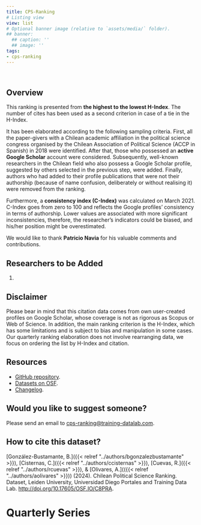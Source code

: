 ```yaml
---
title: CPS-Ranking
# Listing view
view: list
# Optional banner image (relative to `assets/media/` folder).
## banner:
  ## caption: ''
  ## image: ''
tags:
- cps-ranking
---
```


<br>

<h2>Overview</h2>

This ranking is presented from **the highest to the lowest H-Index**. The number of cites has been used as a second criterion in case of a tie in the H-Index.

It has been elaborated according to the following sampling criteria. First, all the paper-givers with a Chilean academic affiliation in the political science congress organised by the Chilean Association of Political Science (ACCP in Spanish) in 2018 were identified. After that, those who possessed an **active Google Scholar** account were considered. Subsequently, well-known researchers in the Chilean field who also possess a Google Scholar profile, suggested by others selected in the previous step, were added. Finally, authors who had added to their profile publications that were not their authorship (because of name confusion, deliberately or without realising it) were removed from the ranking.

Furthermore, a **consistency index (C-Index)** was calculated on March 2021. C-Index goes from zero to 100 and reflects the Google profiles’ consistency in terms of authorship. Lower values are associated with more significant inconsistencies, therefore, the researcher’s indicators could be biased, and his/her position might be overestimated.

We would like to thank **Patricio Navia** for his valuable comments and contributions.

<h2>Researchers to be Added</h2>

1. 

<h2>Disclaimer</h2>

Please bear in mind that this citation data comes from own user-created profiles on Google Scholar, whose coverage is not as rigorous as Scopus or Web of Science. In addition, the main ranking criterion is the H-Index, which has some limitations and is subject to bias and manipulation in some cases. Our quarterly ranking elaboration does not involve rearranging data, we focus on ordering the list by H-Index and citation.

<h2>Resources</h2>

* [GitHub repository](https://github.com/bgonzalezbustamante/CPS-Ranking).
* [Datasets on OSF](http://doi.org/10.17605/OSF.IO/C8PRA).
* [Changelog](https://github.com/bgonzalezbustamante/CPS-Ranking/blob/master/CHANGELOG.md).

<h2>Would you like to suggest someone?</h2>

Please send an email to cps-ranking@training-datalab.com.

<h2>How to cite this dataset?</h2>

[González-Bustamante, B.]({{< relref "../authors/bgonzalezbustamante" >}}), [Cisternas, C.]({{< relref "../authors/ccisternas" >}}), [Cuevas, R.]({{< relref "../authors/rcuevas" >}}), & [Olivares, A.](({{< relref "../authors/aolivares" >}})) (2024). Chilean Political Science Ranking. Dataset, Leiden University, Universidad Diego Portales and Training Data Lab. http://doi.org/10.17605/OSF.IO/C8PRA.

<h1>Quarterly Series</h1>

<br>